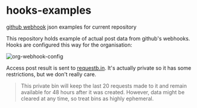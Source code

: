 # hooks-examples
[github webhook](https://developer.github.com/webhooks/) json examples for current repository

This repository holds example of actual post data from github's webhooks. Hooks are configured this way for the organisation:

![org-webhook-config](https://raw.github.com/webhook-testing/hooks-examples/master/org-webhook-config.png)

Access post result is sent to [requestb.in](http://requestb.in/1fcb5691). It's actually private so it has some restrictions, but we don't really care.

> This private bin will keep the last 20 requests made to it and remain available for 48 hours after it was created. However, data might be cleared at any time, so treat bins as highly ephemeral.
